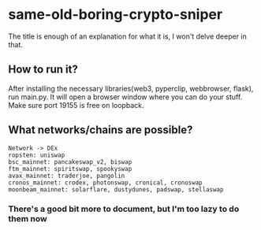 # same-old-boring-crypto-sniper

The title is enough of an explanation for what it is, I won't delve deeper in that.

## How to run it?
After installing the necessary libraries(web3, pyperclip, webbrowser, flask), run main.py. It will open a browser window where you can do your stuff. 
Make sure port 19155 is free on loopback.

## What networks/chains are possible?
```
Network -> DEx
ropsten: uniswap
bsc_mainnet: pancakeswap_v2, biswap
ftm_mainnet: spiritswap, spookyswap
avax_mainnet: traderjoe, pangolin
cronos_mainnet: crodex, photonswap, cronical, cronoswap
moonbeam_mainnet: solarflare, dustydunes, padswap, stellaswap
```

### There's a good bit more to document, but I'm too lazy to do them now
